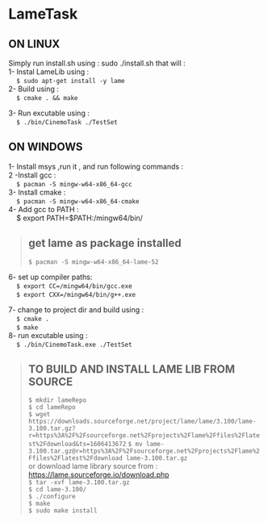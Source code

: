 # LameTask

## ON LINUX ##
Simply run install.sh using : sudo ./install.sh that will : <br/>
1- Instal LameLib using : <br/>
&nbsp;&nbsp;&nbsp;&nbsp;`$ sudo apt-get install -y lame `<br/>
2- Build using : <br/>
&nbsp;&nbsp;&nbsp;&nbsp;`$ cmake . && make` <br/>

3- Run excutable using :  <br/>
&nbsp;&nbsp;&nbsp;&nbsp;`$ ./bin/CinemoTask ./TestSet`

## ON WINDOWS ##
1- Install msys ,run it , and run following commands :<br/>
2 -Install gcc : <br/>
&nbsp;&nbsp;&nbsp;&nbsp;`$ pacman -S mingw-w64-x86_64-gcc `<br/>
3- Install cmake : <br/>
&nbsp;&nbsp;&nbsp;&nbsp;`$ pacman -S mingw-w64-x86_64-cmake `<br/>
4- Add gcc to PATH : <br/>
&nbsp;&nbsp;&nbsp;&nbsp;$ export PATH=$PATH:/mingw64/bin/ <br/>

> ## get lame as package installed <br/>
>  `$ pacman -S mingw-w64-x86_64-lame-52 `<br/>

6- set up compiler paths: <br/>
&nbsp;&nbsp;&nbsp;&nbsp;`$ export CC=/mingw64/bin/gcc.exe` <br/>
&nbsp;&nbsp;&nbsp;&nbsp;`$ export CXX=/mingw64/bin/g++.exe` <br/>

7- change to project dir and build using : <br/>
&nbsp;&nbsp;&nbsp;&nbsp;`$ cmake .` <br/>
&nbsp;&nbsp;&nbsp;&nbsp;`$ make `<br/>
8- run excutable using : <br/>
&nbsp;&nbsp;&nbsp;&nbsp;`$ ./bin/CinemoTask.exe ./TestSet`<br/>

> ## TO BUILD AND INSTALL LAME LIB FROM SOURCE 
>`$ mkdir lameRepo `<br/>
`$ cd lameRepo`<br/>
`$ wget https://downloads.sourceforge.net/project/lame/lame/3.100/lame-3.100.tar.gz?r=https%3A%2F%2Fsourceforge.net%2Fprojects%2Flame%2Ffiles%2Flatest%2Fdownload&ts=1606413672` 
`$ mv lame-3.100.tar.gz@r=https%3A%2F%2Fsourceforge.net%2Fprojects%2Flame%2Ffiles%2Flatest%2Fdownload lame-3.100.tar.gz` <br/>
or download lame library source from : https://lame.sourceforge.io/download.php <br/> 
`$ tar -xvf lame-3.100.tar.gz` <br/>
`$ cd lame-3.100/ `<br/>
`$ ./configure `<br/>
`$ make` <br/>
`$ sudo make install`





